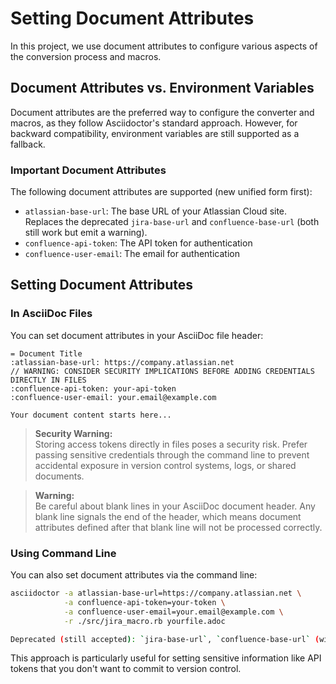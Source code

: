 # Setting Document Attributes

In this project, we use document attributes to configure various aspects of the conversion process and macros.

## Document Attributes vs. Environment Variables

Document attributes are the preferred way to configure the converter and macros, as they follow Asciidoctor's standard approach. However, for backward compatibility, environment variables are still supported as a fallback.

### Important Document Attributes

The following document attributes are supported (new unified form first):

- `atlassian-base-url`: The base URL of your Atlassian Cloud site. Replaces the deprecated `jira-base-url` and `confluence-base-url` (both still work but emit a warning).
- `confluence-api-token`: The API token for authentication
- `confluence-user-email`: The email for authentication

## Setting Document Attributes

### In AsciiDoc Files

You can set document attributes in your AsciiDoc file header:

```adoc
= Document Title
:atlassian-base-url: https://company.atlassian.net
// WARNING: CONSIDER SECURITY IMPLICATIONS BEFORE ADDING CREDENTIALS DIRECTLY IN FILES
:confluence-api-token: your-api-token
:confluence-user-email: your.email@example.com

Your document content starts here...
```

> **Security Warning:**  
> Storing access tokens directly in files poses a security risk. Prefer passing sensitive credentials through the command line to prevent accidental exposure in version control systems, logs, or shared documents.


> **Warning:**  
> Be careful about blank lines in your AsciiDoc document header. Any blank line signals the end of the header, which means document attributes defined after that blank line will not be processed correctly.

### Using Command Line

You can also set document attributes via the command line:

```bash
asciidoctor -a atlassian-base-url=https://company.atlassian.net \
            -a confluence-api-token=your-token \
            -a confluence-user-email=your.email@example.com \
            -r ./src/jira_macro.rb yourfile.adoc

Deprecated (still accepted): `jira-base-url`, `confluence-base-url` (will be removed in a future release).
```

This approach is particularly useful for setting sensitive information like API tokens that you don't want to commit to version control.
